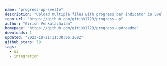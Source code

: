 ```yaml
---
name: "progress-up-svelte"
description: "Upload multiple files with progress bar indicator in Svelte apps."
repo_url: "https://github.com/girish1729/progress-up"
author: "Girish Venkatachalam"
homepage: "https://github.com/girish1729/progress-up#readme"
downloads: 1
updated: "2023-10-21T11:38:06.268Z"
github_stars: 59
tags: 
  - ui
  - integration
---
```

